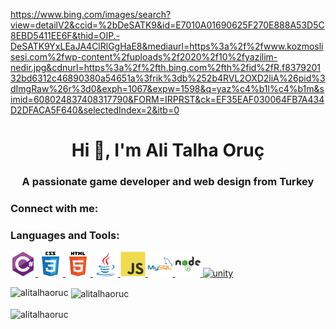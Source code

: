https://www.bing.com/images/search?view=detailV2&ccid=%2bDeSATK9&id=E7010A01690625F270E888A53D5C8EBD5411EE6F&thid=OIP.-DeSATK9YxLEaJA4ClRlGgHaE8&mediaurl=https%3a%2f%2fwww.kozmoslisesi.com%2fwp-content%2fuploads%2f2020%2f10%2fyazilim-nedir.jpg&cdnurl=https%3a%2f%2fth.bing.com%2fth%2fid%2fR.f837920132bd6312c46890380a54651a%3frik%3db%252b4RVL2OXD2liA%26pid%3dImgRaw%26r%3d0&exph=1067&expw=1598&q=yaz%c4%b1l%c4%b1m&simid=608024837408317790&FORM=IRPRST&ck=EF35EAF030064FB7A434D2DFACA5F640&selectedIndex=2&itb=0
<h1 align="center">Hi 👋, I'm Ali Talha Oruç</h1>
<h3 align="center">A passionate game developer and web design from Turkey</h3>

<h3 align="left">Connect with me:</h3>
<p align="left">
</p>

<h3 align="left">Languages and Tools:</h3>
<p align="left"> <a href="https://www.w3schools.com/cs/" target="_blank" rel="noreferrer"> <img src="https://raw.githubusercontent.com/devicons/devicon/master/icons/csharp/csharp-original.svg" alt="csharp" width="40" height="40"/> </a> <a href="https://www.w3schools.com/css/" target="_blank" rel="noreferrer"> <img src="https://raw.githubusercontent.com/devicons/devicon/master/icons/css3/css3-original-wordmark.svg" alt="css3" width="40" height="40"/> </a> <a href="https://www.w3.org/html/" target="_blank" rel="noreferrer"> <img src="https://raw.githubusercontent.com/devicons/devicon/master/icons/html5/html5-original-wordmark.svg" alt="html5" width="40" height="40"/> </a> <a href="https://www.java.com" target="_blank" rel="noreferrer"> <img src="https://raw.githubusercontent.com/devicons/devicon/master/icons/java/java-original.svg" alt="java" width="40" height="40"/> </a> <a href="https://developer.mozilla.org/en-US/docs/Web/JavaScript" target="_blank" rel="noreferrer"> <img src="https://raw.githubusercontent.com/devicons/devicon/master/icons/javascript/javascript-original.svg" alt="javascript" width="40" height="40"/> </a> <a href="https://www.mysql.com/" target="_blank" rel="noreferrer"> <img src="https://raw.githubusercontent.com/devicons/devicon/master/icons/mysql/mysql-original-wordmark.svg" alt="mysql" width="40" height="40"/> </a> <a href="https://nodejs.org" target="_blank" rel="noreferrer"> <img src="https://raw.githubusercontent.com/devicons/devicon/master/icons/nodejs/nodejs-original-wordmark.svg" alt="nodejs" width="40" height="40"/> </a> <a href="https://unity.com/" target="_blank" rel="noreferrer"> <img src="https://www.vectorlogo.zone/logos/unity3d/unity3d-icon.svg" alt="unity" width="40" height="40"/> </a> </p>

<p><img align="left" src="https://github-readme-stats.vercel.app/api/top-langs?username=alitalhaoruc&show_icons=true&locale=en&layout=compact" alt="alitalhaoruc" /></p>

<p>&nbsp;<img align="center" src="https://github-readme-stats.vercel.app/api?username=alitalhaoruc&show_icons=true&locale=en" alt="alitalhaoruc" /></p>

<p><img align="center" src="https://github-readme-streak-stats.herokuapp.com/?user=alitalhaoruc&" alt="alitalhaoruc" /></p>
